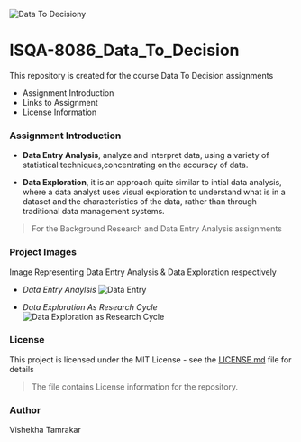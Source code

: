 ![Data To Decisiony](https://machinepulse.files.wordpress.com/2014/11/predictive-analytics-in-renewable-technologies-picture.jpg) 
# ISQA-8086_Data_To_Decision
This repository is created for the course Data To Decision assignments

* Assignment Introduction
* Links to Assignment
* License Information

### Assignment Introduction

* **Data Entry Analysis**, analyze and interpret data, using a variety of statistical techniques,concentrating on the accuracy of data.

* **Data Exploration**, it is an approach quite similar to intial data analysis, where a data analyst uses visual exploration to understand what is in a dataset and the characteristics of the data, rather than through traditional data management systems.

>For the Background Research and Data Entry Analysis assignments

### Project Images

Image Representing Data Entry Analysis & Data Exploration respectively



* _Data Entry Anaylsis_
![Data Entry](https://www.apoyocorp.com/assets/img/Data-Entry-Services.jpg) 


 
 
* _Data Exploration As Research Cycle_
![Data Exploration as Research Cycle](https://www.interana.com/hubfs/Imported_Blog_Media/data-explore-cycle-4.png)

### License

This project is licensed under the MIT License - see the [LICENSE.md](https://github.com/Vishekha/ISQA-8086_Readme_Vishekha/blob/master/LICENSE) file for details 
> The file contains License information for the repository.

### Author

Vishekha Tamrakar
